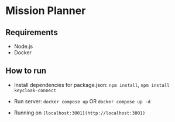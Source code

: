 # Mission Planner

## Requirements
* Node.js
* Docker

## How to run
* Install dependencies for package.json:
    `npm install`, `npm install keycloak-connect`
* Run server:
    `docker compose up` OR `docker compose up -d`

* Running on `[localhost:3001](http://localhost:3001)`

